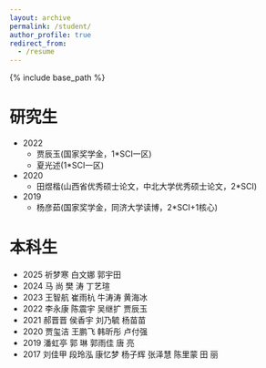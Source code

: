 ```yaml
---
layout: archive
permalink: /student/
author_profile: true
redirect_from:
  - /resume
---
```


{% include base_path %}

研究生
======
* 2022
	+ 贾辰玉(国家奖学金，1*SCI一区)
	+ 夏光述(1*SCI一区)
* 2020
	+ 田煜楷(山西省优秀硕士论文，中北大学优秀硕士论文，2*SCI)
* 2019
	+ 杨彦茹(国家奖学金，同济大学读博，2*SCI+1核心)

本科生
======
* 2025 祈梦寒   白文娜   郭宇田
* 2024 马 尚   樊 涛   丁艺瑄
* 2023 王智航   崔雨杭   牛涛涛   黄海冰
* 2022 李永康   陈震宇   吴继扩   贾辰玉
* 2021 郝晋晋   侯香宇   刘乃毓   杨苗苗
* 2020 贾玺洁   王鹏飞   韩昕彤   卢付强
* 2019 潘虹亭   郭 琳   郭雨佳   唐  亮
* 2017 刘佳甲   段玲泓   康忆梦   杨子辉   张泽慧   陈里蒙   田 丽
